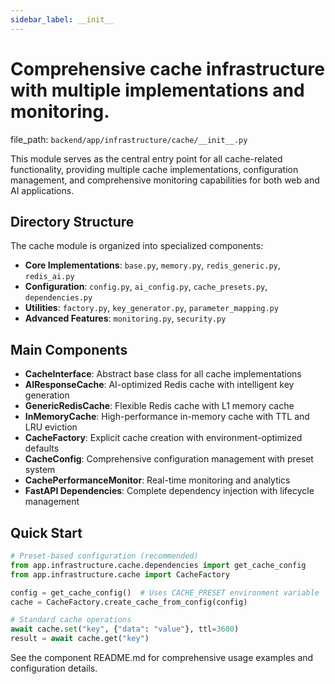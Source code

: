 ```yaml
---
sidebar_label: __init__
---
```


# **Comprehensive cache infrastructure with multiple implementations and monitoring.**

  file_path: `backend/app/infrastructure/cache/__init__.py`

This module serves as the central entry point for all cache-related functionality,
providing multiple cache implementations, configuration management, and comprehensive
monitoring capabilities for both web and AI applications.

## Directory Structure

The cache module is organized into specialized components:

- **Core Implementations**: `base.py`, `memory.py`, `redis_generic.py`, `redis_ai.py`
- **Configuration**: `config.py`, `ai_config.py`, `cache_presets.py`, `dependencies.py`
- **Utilities**: `factory.py`, `key_generator.py`, `parameter_mapping.py`
- **Advanced Features**: `monitoring.py`, `security.py`

## Main Components

- **CacheInterface**: Abstract base class for all cache implementations
- **AIResponseCache**: AI-optimized Redis cache with intelligent key generation
- **GenericRedisCache**: Flexible Redis cache with L1 memory cache
- **InMemoryCache**: High-performance in-memory cache with TTL and LRU eviction
- **CacheFactory**: Explicit cache creation with environment-optimized defaults
- **CacheConfig**: Comprehensive configuration management with preset system
- **CachePerformanceMonitor**: Real-time monitoring and analytics
- **FastAPI Dependencies**: Complete dependency injection with lifecycle management

## Quick Start

```python
# Preset-based configuration (recommended)
from app.infrastructure.cache.dependencies import get_cache_config
from app.infrastructure.cache import CacheFactory

config = get_cache_config()  # Uses CACHE_PRESET environment variable
cache = CacheFactory.create_cache_from_config(config)

# Standard cache operations
await cache.set("key", {"data": "value"}, ttl=3600)
result = await cache.get("key")
```

See the component README.md for comprehensive usage examples and configuration details.
